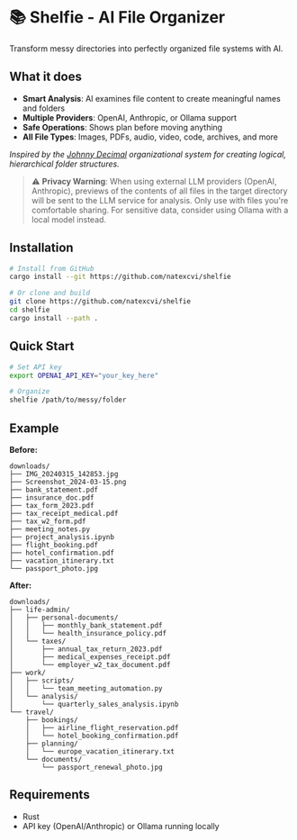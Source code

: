 # 📚 Shelfie - AI File Organizer

Transform messy directories into perfectly organized file systems with AI.

## What it does

- **Smart Analysis**: AI examines file content to create meaningful names and folders
- **Multiple Providers**: OpenAI, Anthropic, or Ollama support
- **Safe Operations**: Shows plan before moving anything
- **All File Types**: Images, PDFs, audio, video, code, archives, and more

*Inspired by the [Johnny Decimal](https://johnnydecimal.com) organizational system for creating logical, hierarchical folder structures.*

> ⚠️ **Privacy Warning**: When using external LLM providers (OpenAI, Anthropic), previews of the contents of all files in the target directory will be sent to the LLM service for analysis. Only use with files you're comfortable sharing. For sensitive data, consider using Ollama with a local model instead.

## Installation

```bash
# Install from GitHub
cargo install --git https://github.com/natexcvi/shelfie

# Or clone and build
git clone https://github.com/natexcvi/shelfie
cd shelfie
cargo install --path .
```

## Quick Start

```bash
# Set API key
export OPENAI_API_KEY="your_key_here"

# Organize
shelfie /path/to/messy/folder
```

## Example

**Before:**
```
downloads/
├── IMG_20240315_142853.jpg
├── Screenshot_2024-03-15.png
├── bank_statement.pdf
├── insurance_doc.pdf
├── tax_form_2023.pdf
├── tax_receipt_medical.pdf
├── tax_w2_form.pdf
├── meeting_notes.py
├── project_analysis.ipynb
├── flight_booking.pdf
├── hotel_confirmation.pdf
├── vacation_itinerary.txt
└── passport_photo.jpg
```

**After:**
```
downloads/
├── life-admin/
│   ├── personal-documents/
│   │   ├── monthly_bank_statement.pdf
│   │   └── health_insurance_policy.pdf
│   └── taxes/
│       ├── annual_tax_return_2023.pdf
│       ├── medical_expenses_receipt.pdf
│       └── employer_w2_tax_document.pdf
├── work/
│   ├── scripts/
│   │   └── team_meeting_automation.py
│   └── analysis/
│       └── quarterly_sales_analysis.ipynb
└── travel/
    ├── bookings/
    │   ├── airline_flight_reservation.pdf
    │   └── hotel_booking_confirmation.pdf
    ├── planning/
    │   └── europe_vacation_itinerary.txt
    └── documents/
        └── passport_renewal_photo.jpg
```

## Requirements

- Rust
- API key (OpenAI/Anthropic) or Ollama running locally
